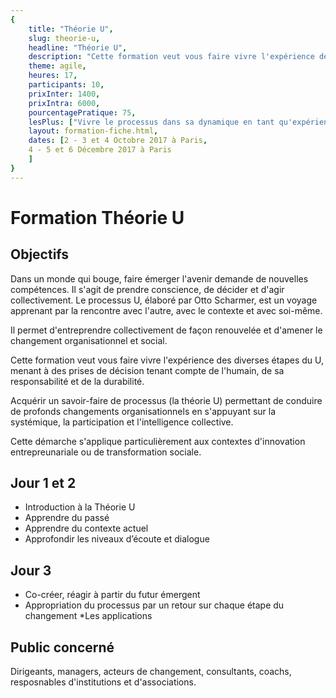 ```yaml
---
{
	title: "Théorie U", 
	slug: theorie-u, 
	headline: "Théorie U",
	description: "Cette formation veut vous faire vivre l'expérience des diverses étapes du U", 
	theme: agile,
	heures: 17,
	participants: 10,
	prixInter: 1400,
	prixIntra: 6000,
	pourcentagePratique: 75,
	lesPlus: ["Vivre le processus dans sa dynamique en tant qu'expérience apprenante","Elargir et approfondir son regard sur le changement en découvrant les étapes de la transformation aux différents niveaux systémiques : individuel, organisationnel, institutionnel et sociétal.","Expérimenter ces étapes au niveau de l'individu et de l'interaction entre eux.","Appliquer le processus dans l'accompagnement au changement de projets innovants","Acquérir des outils et des techniques concrets pour mener à bien un processus de changement"],
	layout: formation-fiche.html, 
	dates: [2 - 3 et 4 Octobre 2017 à Paris,
	4 - 5 et 6 Décembre 2017 à Paris
	]
}
---
```


# Formation Théorie U

## Objectifs ##

Dans un monde qui bouge, faire émerger l'avenir demande de nouvelles compétences. Il s'agit de prendre conscience, de décider et d'agir collectivement.
Le processus U, élaboré par Otto Scharmer, est un voyage apprenant par la rencontre avec l'autre, avec le contexte et avec soi-même.

Il permet d'entreprendre collectivement de façon renouvelée et d'amener le changement organisationnel et social.

Cette formation veut vous faire vivre l'expérience des diverses étapes du U, menant à des prises de décision tenant compte de l'humain, de sa responsabilité et de la durabilité.

Acquérir un savoir-faire de processus (la théorie U) permettant de conduire de profonds changements organisationnels en s'appuyant sur la systémique, la participation et l'intelligence collective.

Cette démarche s'applique particulièrement aux contextes d'innovation entrepreunariale ou de transformation sociale.

## Jour 1 et 2 ##

* Introduction à la Théorie U
* Apprendre du passé
* Apprendre du contexte actuel
* Approfondir les niveaux d’écoute et dialogue

## Jour 3 ##
* Co-créer, réagir à partir du futur émergent
* Appropriation du processus par un retour sur chaque étape du changement
*Les applications

## Public concerné ##

Dirigeants, managers, acteurs de changement, consultants, coachs, resposnables d'institutions et d'associations.
